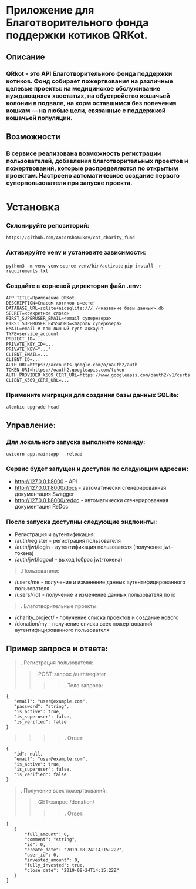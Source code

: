 # Приложение для Благотворительного фонда поддержки котиков QRKot.
## Описание 
### QRkot - это API Благотворительного фонда поддержки котиков. Фонд собирает пожертвования на различные целевые проекты: на медицинское обслуживание нуждающихся хвостатых, на обустройство кошачьей колонии в подвале, на корм оставшимся без попечения кошкам — на любые цели, связанные с поддержкой кошачьей популяции.
## Возможности
### В сервисе реализована возможность регистрации пользователей, добавления благотворительных проектов и пожертвований, которые распределяются по открытым проектам. Настроено автоматическое создание первого суперпользователя при запуске проекта.
# Установка
### Склонируйте репозиторий:
```https://github.com/AnzorKhamukov/cat_charity_fund```
### Активируйте venv и установите зависимости:
```python3 -m venv venv```
```source venv/bin/activate```
```pip install -r requirements.txt```
### Создайте в корневой директории файл .env:
```
APP_TITLE=Приложение QRKot.
DESCRIPTION=Спасем котиков вместе!
DATABASE_URL=sqlite+aiosqlite:///./<название базы данных>.db
SECRET=<секретное слово>
FIRST_SUPERUSER_EMAIL=<email суперюзера>
FIRST_SUPERUSER_PASSWORD=<пароль суперюзера>
EMAIL=email # ваш личный гугл-аккаунт
TYPE=service_account
PROJECT_ID=...
PRIVATE_KEY_ID=...
PRIVATE_KEY="..."
CLIENT_EMAIL=...
CLIENT_ID=...
AUTH_URI=https://accounts.google.com/o/oauth2/auth
TOKEN_URI=https://oauth2.googleapis.com/token
AUTH_PROVIDER_X509_CERT_URL=https://www.googleapis.com/oauth2/v1/certs
CLIENT_X509_CERT_URL=...
```
### Примените миграции для создания базы данных SQLite:
```alembic upgrade head```
## Управление:
### Для локального запуска выполните команду:
```uvicorn app.main:app --reload```
### Сервис будет запущен и доступен по следующим адресам:
+ http://127.0.0.1:8000 - API
+ http://127.0.0.1:8000/docs - автоматически сгенерированная документация Swagger
+ http://127.0.0.1:8000/redoc - автоматически сгенерированная документация ReDoc
### После запуска доступны следующие эндпоинты:
+ Регистрация и аутентификация:
+ /auth/register - регистрация пользователя
+ /auth/jwt/login - аутентификация пользователя (получение jwt-токена)
+ /auth/jwt/logout - выход (сброс jwt-токена)

>.Пользователи:
+ /users/me - получение и изменение данных аутентифицированного пользователя
+ /users/{id} - получение и изменение данных пользователя по id

>. Благотворительные проекты:
+ /charity_project/ - получение списка проектов и создание нового
+ /donation/my - получение списка всех пожертвований аутентифицированного пользователя

## Пример запроса и ответа:
>. Регистрация пользователя:
>>. POST-запрос /auth/register
>>>>. Тело запроса:
```
{  
   "email": "user@example.com",
   "password": "string",
   "is_active": true,
   "is_superuser": false,
   "is_verified": false
}
```

>>>>. Ответ:
```
{
   "id": null,
   "email": "user@example.com",
   "is_active": true,
   "is_superuser": false,
   "is_verified": false
}
```

>. Получение всех пожертвований:
>>. GET-запрос /donation/
>>>>. Ответ:
```
[    
   {
       "full_amount": 0,
       "comment": "string",
       "id": 0,
       "create_date": "2019-08-24T14:15:22Z",
       "user_id": 0,
       "invested_amount": 0,
       "fully_invested": true,
       "close_date": "2019-08-24T14:15:22Z"
   }
]
```